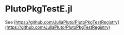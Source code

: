 # PlutoPkgTestE.jl

See [https://github.com/JuliaPluto/PlutoPkgTestRegistry](https://github.com/JuliaPluto/PlutoPkgTestRegistry)
